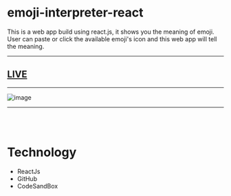 # emoji-interpreter-react
This is a web app build using react.js, it shows you the meaning of emoji. User can paste or click the available emoji's icon and this web app will tell the meaning.

---
## [LIVE](https://b8xoni.csb.app/)

---

![image](https://user-images.githubusercontent.com/91107518/193565235-24eb7ccd-6c68-4f01-89f6-27fcba5cd254.png)



---
<br/>
<br/>

# Technology

- ReactJs
- GitHub
- CodeSandBox
